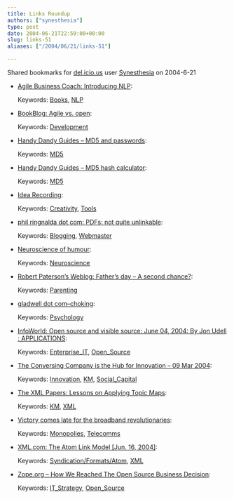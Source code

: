 ```yaml
---
title: Links Roundup
authors: ["synesthesia"]
type: post
date: 2004-06-21T22:59:00+00:00
slug: links-51 
aliases: ["/2004/06/21/links-51"]

---
```

Shared bookmarks for [del.icio.us][1] user  [Synesthesia][2] on 2004-6-21

  * [Agile Business Coach: Introducing NLP][3]:
   
    Keywords: [Books][4], [NLP][5]
  * [BookBlog: Agile vs. open][6]:
   
    Keywords: [Development][7]
  * [Handy Dandy Guides &#8211; MD5 and passwords][8]:
   
    Keywords: [MD5][9]
  * [Handy Dandy Guides &#8211; MD5 hash calculator][10]:
   
    Keywords: [MD5][9]
  * [Idea Recording][11]:
   
    Keywords: [Creativity][12], [Tools][13]
  * [phil ringnalda dot com: PDFs: not quite unlinkable][14]:
   
    Keywords: [Blogging][15], [Webmaster][16]
  * [Neuroscience of humour][17]:
   
    Keywords: [Neuroscience][18]
  * [Robert Paterson&#8217;s Weblog: Father&#8217;s day &#8211; A second chance?][19]:
   
    Keywords: [Parenting][20]
  * [gladwell dot com&#8211;choking][21]:
   
    Keywords: [Psychology][22]
  * [InfoWorld: Open source and visible source: June 04, 2004: By Jon Udell : APPLICATIONS][23]:
   
    Keywords: [Enterprise_IT][24], [Open_Source][25]
  * [The Conversing Company is the Hub for Innovation &#8211; 09 Mar 2004][26]:
   
    Keywords: [Innovation][27], [KM][28], [Social_Capital][29]
  * [The XML Papers: Lessons on Applying Topic Maps][30]:
   
    Keywords: [KM][28], [XML][31]
  * [Victory comes late for the broadband revolutionaries][32]:
   
    Keywords: [Monopolies][33], [Telecomms][34]
  * [XML.com: The Atom Link Model [Jun. 16, 2004]][35]:
   
    Keywords: [Syndication/Formats/Atom][36], [XML][31]
  * [Zope.org &#8211; How We Reached The Open Source Business Decision][37]:
   
    Keywords: [IT_Strategy][38], [Open_Source][25]

 [1]: https://del.icio.us/
 [2]: https://del.icio.us/synesthesia
 [3]: https://abc.truemesh.com/archives/000326.html "https://abc.truemesh.com/archives/000326.html"
 [4]: https://del.icio.us/synesthesia/Books
 [5]: https://del.icio.us/synesthesia/NLP
 [6]: https://alevin.com/weblog/archives/001421.html "https://alevin.com/weblog/archives/001421.html"
 [7]: https://del.icio.us/synesthesia/Development
 [8]: https://bfl.rctek.com/guides/?guide=md5 "https://bfl.rctek.com/guides/?guide=md5"
 [9]: https://del.icio.us/synesthesia/MD5
 [10]: https://bfl.rctek.com/tools/?tool=hasher "https://bfl.rctek.com/tools/?tool=hasher"
 [11]: https://members.optusnet.com.au/~charles57/Creative/Idea_Recording/index.html "https://members.optusnet.com.au/~charles57/Creative/Idea_Recording/index.html"
 [12]: https://del.icio.us/synesthesia/Creativity
 [13]: https://del.icio.us/synesthesia/Tools
 [14]: https://philringnalda.com/blog/2004/06/pdfs_not_quite_unlinkable.php "https://philringnalda.com/blog/2004/06/pdfs_not_quite_unlinkable.php"
 [15]: https://del.icio.us/synesthesia/Blogging
 [16]: https://del.icio.us/synesthesia/Webmaster
 [17]: https://sciam.com/article.cfm?chanID=sa004&articleID=00009B69-6515-10A9-A47783414B7F0000 "https://sciam.com/article.cfm?chanID=sa004&articleID=00009B69-6515-10A9-A47783414B7F0000"
 [18]: https://del.icio.us/synesthesia/Neuroscience
 [19]: https://smartpei.typepad.com/robert_patersons_weblog/2004/06/fathers_day_a_s.html "https://smartpei.typepad.com/robert_patersons_weblog/2004/06/fathers_day_a_s.html"
 [20]: https://del.icio.us/synesthesia/Parenting
 [21]: https://www.gladwell.com/2000/2000_08_21_a_choking.htm "https://www.gladwell.com/2000/2000_08_21_a_choking.htm"
 [22]: https://del.icio.us/synesthesia/Psychology
 [23]: https://www.infoworld.com/article/04/06/04/23OPstrategic_1.html "https://www.infoworld.com/article/04/06/04/23OPstrategic_1.html"
 [24]: https://del.icio.us/synesthesia/Enterprise_IT
 [25]: https://del.icio.us/synesthesia/Open_Source
 [26]: https://www.knowledgeboard.com/cgi-bin/item.cgi?id=123793 "https://www.knowledgeboard.com/cgi-bin/item.cgi?id=123793"
 [27]: https://del.icio.us/synesthesia/Innovation
 [28]: https://del.icio.us/synesthesia/KM
 [29]: https://del.icio.us/synesthesia/Social_Capital
 [30]: https://www.ontopia.net/topicmaps/materials/xmlconf.html "https://www.ontopia.net/topicmaps/materials/xmlconf.html"
 [31]: https://del.icio.us/synesthesia/XML
 [32]: https://www.timesonline.co.uk/newspaper/0,,176-1150947,00.html "https://www.timesonline.co.uk/newspaper/0,,176-1150947,00.html"
 [33]: https://del.icio.us/synesthesia/Monopolies
 [34]: https://del.icio.us/synesthesia/Telecomms
 [35]: https://www.xml.com/pub/a/2004/06/16/dive.html "https://www.xml.com/pub/a/2004/06/16/dive.html"
 [36]: https://del.icio.us/synesthesia/Syndication/Formats/Atom
 [37]: https://www.zope.org/Members/paul/BusinessDecision "https://www.zope.org/Members/paul/BusinessDecision"
 [38]: https://del.icio.us/synesthesia/IT_Strategy